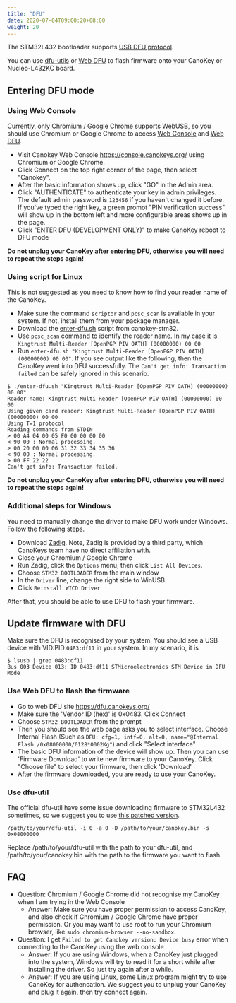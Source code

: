 ```yaml
---
title: "DFU"
date: 2020-07-04T09:00:20+08:00
weight: 20
---
```


The STM32L432 bootloader supports [USB DFU protocol](https://www.st.com/resource/en/application_note/cd00264379-usb-dfu-protocol-used-in-the-stm32-bootloader-stmicroelectronics.pdf).

You can use [dfu-utils](https://github.com/z4yx/dfu-util) or [Web DFU](https://dfu.canokeys.org/) to flash firmware onto your CanoKey or Nucleo-L432KC board.

## Entering DFU mode

### Using Web Console

Currently, only Chromium / Google Chrome supports WebUSB, so you should use Chromium or Google Chrome to access [Web Console](https://console.canokeys.org/) and [Web DFU](https://dfu.canokeys.org/).

* Visit Canokey Web Console https://console.canokeys.org/ using Chromium or Google Chrome.
* Click Connect on the top right corner of the page, then select "Canokey".
* After the basic information shows up, click "GO" in the Admin area.
* Click "AUTHENTICATE" to authenticate your key in admin privileges. The default admin password is `123456` if you haven't changed it before. If you've typed the right key, a green promot "PIN verification success" will show up in the bottom left and more configurable areas shows up in the page.
* Click "ENTER DFU (DEVELOPMENT ONLY)" to make CanoKey reboot to DFU mode

**Do not unplug your CanoKey after entering DFU, otherwise you will need to repeat the steps again!**

### Using script for Linux

This is not suggested as you need to know how to find your reader name of the CanoKey.

* Make sure the command `scriptor` and `pcsc_scan` is available in your system. If not, install them from your package manager.
* Download the [enter-dfu.sh](https://github.com/canokeys/canokey-stm32/blob/master/enter-dfu.sh) script from canokey-stm32.
* Use `pcsc_scan` command to identify the reader name. In my case it is `Kingtrust Multi-Reader [OpenPGP PIV OATH] (00000000) 00 00`
* Run `enter-dfu.sh "Kingtrust Multi-Reader [OpenPGP PIV OATH] (00000000) 00 00"`. If you see output like the following, then the CanoKey went into DFU successfully. The `Can't get info: Transaction failed` can be safely ignored in this scenario.

```
$ ./enter-dfu.sh "Kingtrust Multi-Reader [OpenPGP PIV OATH] (00000000) 00 00"
Reader name: Kingtrust Multi-Reader [OpenPGP PIV OATH] (00000000) 00 00
Using given card reader: Kingtrust Multi-Reader [OpenPGP PIV OATH] (00000000) 00 00
Using T=1 protocol
Reading commands from STDIN                                                                                                                                                                   
> 00 A4 04 00 05 F0 00 00 00 00                                                                                                                                                               
< 90 00 : Normal processing.                                                                                                                                                                  
> 00 20 00 00 06 31 32 33 34 35 36                                                                                                                                                            
< 90 00 : Normal processing.                                                                                                                                                                  
> 00 FF 22 22                                                                                                                                                                                 
Can't get info: Transaction failed. 
```

**Do not unplug your CanoKey after entering DFU, otherwise you will need to repeat the steps again!**

### Additional steps for Windows

You need to manually change the driver to make DFU work under Windows. Follow the following steps.

* Download [Zadig](https://zadig.akeo.ie/). Note, Zadig is provided by a third party, which CanoKeys team have no direct affiliation with.
* Close your Chromium / Google Chrome
* Run Zadig, click the `Options` menu, then click `List All Devices`.
* Choose `STM32 BOOTLOADER` from the main window
* In the `Driver` line, change the right side to WinUSB.
* Click `Reinstall WICD Driver`

After that, you should be able to use DFU to flash your firmware.


## Update firmware with DFU

Make sure the DFU is recognised by your system. You should see a USB device with VID:PID `0483:df11` in your system. In my scenario, it is

```
$ lsusb | grep 0483:df11
Bus 003 Device 013: ID 0483:df11 STMicroelectronics STM Device in DFU Mode
```
### Use Web DFU to flash the firmware

* Go to web DFU site https://dfu.canokeys.org/
* Make sure the 'Vendor ID (hex)' is 0x0483. Click Connect
* Choose `STM32 BOOTLOADER` from the prompt
* Then you should see the web page asks you to select interface. Choose Internal Flash (Such as `DFU: cfg=1, intf=0, alt=0, name="@Internal Flash /0x08000000/0128*0002Kg"`) and click "Select interface"
* The basic DFU information of the device will show up. Then you can use 'Firmware Download' to write new firmware to your CanoKey. Click "Choose file" to select your firmware, then click 'Download'
* After the firmware downloaded, you are ready to use your CanoKey.

### Use dfu-util

The official dfu-util have some issue downloading firmware to STM32L432 sometimes, so we suggest you to use [this patched version](https://github.com/z4yx/dfu-util).

```
/path/to/your/dfu-util -i 0 -a 0 -D /path/to/your/canokey.bin -s 0x08000000
```
Replace /path/to/your/dfu-util with the path to your dfu-util, and /path/to/your/canokey.bin with the path to the firmware you want to flash.

## FAQ

* Question: Chromium / Google Chrome did not recognise my CanoKey when I am trying in the Web Console
  * Answer: Make sure you have proper permission to access CanoKey, and also check if Chromium / Google Chrome have proper permission. Or you may want to use root to run your Chromium browser, like `sudo chromium-browser --no-sandbox`.
* Question: I get `Failed to get Canokey version: Device busy` error when connecting to the CanoKey using the web console
  * Answer: If you are using Windows, when a CanoKey just plugged into the system, Windows will try to read it for a short while after installing the driver. So just try again after a while.
  * Answer: If you are using Linux, some Linux program might try to use CanoKey for authencation. We suggest you to unplug your CanoKey and plug it again, then try connect again.
